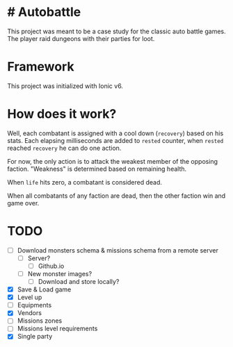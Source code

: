 # # Autobattle

This project was meant to be a case study for the classic auto battle games. The player raid dungeons with their parties for loot.

# Framework

This project was initialized with Ionic v6.

# How does it work?

Well, each combatant is assigned with a cool down (`recovery`) based on his stats. Each elapsing milliseconds are added to `rested` counter, when `rested` reached `recovery` he can do one action.

For now, the only action is to attack the weakest member of the opposing faction. "Weakness" is determined based on remaining health.

When `life` hits zero, a combatant is considered dead.

When all combatants of any faction are dead, then the other faction win and game over.

# TODO

- [ ] Download monsters schema & missions schema from a remote server
  - [ ] Server?
    - [ ] Github.io
  - [ ] New monster images?
    - [ ] Download and store locally?
- [x] Save & Load game
- [x] Level up
- [ ] Equipments
- [x] Vendors
- [ ] Missions zones
- [ ] Missions level requirements
- [x] Single party
